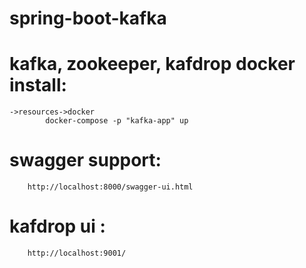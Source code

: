 # spring-boot-kafka
# kafka, zookeeper, kafdrop docker install:
    ->resources->docker
            docker-compose -p "kafka-app" up 
# swagger support:
        http://localhost:8000/swagger-ui.html
# kafdrop ui :
        http://localhost:9001/
